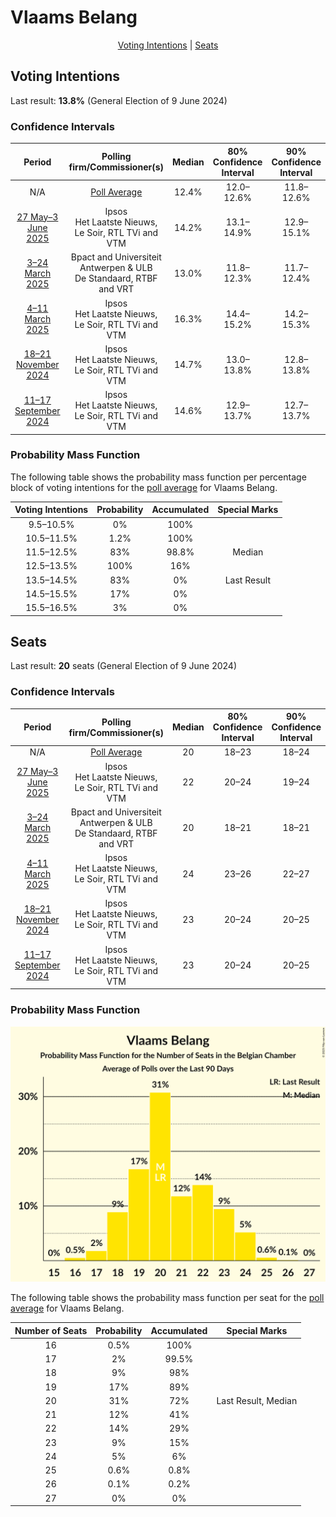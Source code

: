 # Vlaams Belang

<p align="center"><a href="#voting-intentions">Voting Intentions</a> | <a href="#seats">Seats</a></p>

## Voting Intentions

Last result: **13.8%** (General Election of 9 June 2024)

### Confidence Intervals

| Period     | Polling firm/Commissioner(s) | Median | 80% Confidence Interval | 90% Confidence Interval | 95% Confidence Interval | 99% Confidence Interval |
|:----------:|:----------------:|:-----------:|:-----------------------:|:-----------------------:|:-----------------------:|:-----------------------:|
| N/A | [Poll Average](average.html) | 12.4% | 12.0–12.6% | 11.8–12.6% | 11.7–12.6% | 11.4–12.6% |
| [27 May–3 June 2025](2025-06-03-Ipsos.html) | Ipsos <br> Het Laatste Nieuws, Le Soir, RTL TVi and VTM | 14.2% | 13.1–14.9% | 12.9–15.1% | 12.6–15.2% | 12.1–15.3% |
| [3–24 March 2025](2025-03-24-BpactandUniversiteitAntwerpenULB.html) | Bpact and Universiteit Antwerpen & ULB <br> De Standaard, RTBF and VRT | 13.0% | 11.8–12.3% | 11.7–12.4% | 11.6–12.4% | 11.3–12.4% |
| [4–11 March 2025](2025-03-11-Ipsos.html) | Ipsos <br> Het Laatste Nieuws, Le Soir, RTL TVi and VTM | 16.3% | 14.4–15.2% | 14.2–15.3% | 14.0–15.3% | 13.6–15.3% |
| [18–21 November 2024](2024-11-21-Ipsos.html) | Ipsos <br> Het Laatste Nieuws, Le Soir, RTL TVi and VTM | 14.7% | 13.0–13.8% | 12.8–13.8% | 12.6–13.8% | 12.2–13.8% |
| [11–17 September 2024](2024-09-17-Ipsos.html) | Ipsos <br> Het Laatste Nieuws, Le Soir, RTL TVi and VTM | 14.6% | 12.9–13.7% | 12.7–13.7% | 12.5–13.7% | 12.1–13.7% |

### Probability Mass Function

The following table shows the probability mass function per percentage block of voting intentions for the [poll average](average.html) for Vlaams Belang.

| Voting Intentions | Probability | Accumulated | Special Marks |
|:-----------------:|:-----------:|:-----------:|:-------------:|
| 9.5–10.5% | 0% | 100% |  |
| 10.5–11.5% | 1.2% | 100% |  |
| 11.5–12.5% | 83% | 98.8% | Median |
| 12.5–13.5% | 100% | 16% |  |
| 13.5–14.5% | 83% | 0% | Last Result |
| 14.5–15.5% | 17% | 0% |  |
| 15.5–16.5% | 3% | 0% |  |


## Seats

Last result: **20** seats (General Election of 9 June 2024)

### Confidence Intervals

| Period     | Polling firm/Commissioner(s) | Median | 80% Confidence Interval | 90% Confidence Interval | 95% Confidence Interval | 99% Confidence Interval |
|:----------:|:----------------:|:------:|:-----------------------:|:-----------------------:|:-----------------------:|:-----------------------:|
| N/A | [Poll Average](average.html) | 20 | 18–23 | 18–24 | 18–24 | 16–25 |
| [27 May–3 June 2025](2025-06-03-Ipsos.html) | Ipsos <br> Het Laatste Nieuws, Le Soir, RTL TVi and VTM | 22 | 20–24 | 19–24 | 19–24 | 17–25 |
| [3–24 March 2025](2025-03-24-BpactandUniversiteitAntwerpenULB.html) | Bpact and Universiteit Antwerpen & ULB <br> De Standaard, RTBF and VRT | 20 | 18–21 | 18–21 | 17–22 | 16–23 |
| [4–11 March 2025](2025-03-11-Ipsos.html) | Ipsos <br> Het Laatste Nieuws, Le Soir, RTL TVi and VTM | 24 | 23–26 | 22–27 | 22–28 | 21–29 |
| [18–21 November 2024](2024-11-21-Ipsos.html) | Ipsos <br> Het Laatste Nieuws, Le Soir, RTL TVi and VTM | 23 | 20–24 | 20–25 | 19–25 | 18–26 |
| [11–17 September 2024](2024-09-17-Ipsos.html) | Ipsos <br> Het Laatste Nieuws, Le Soir, RTL TVi and VTM | 23 | 20–24 | 20–25 | 19–25 | 18–26 |

### Probability Mass Function

![Graph with seats probability mass function not yet produced](average-seats-pmf-vlaamsbelang.png "Seats Probability Mass Function")

The following table shows the probability mass function per seat for the [poll average](average.html) for Vlaams Belang.

| Number of Seats | Probability | Accumulated | Special Marks |
|:---------------:|:-----------:|:-----------:|:-------------:|
| 16 | 0.5% | 100% |  |
| 17 | 2% | 99.5% |  |
| 18 | 9% | 98% |  |
| 19 | 17% | 89% |  |
| 20 | 31% | 72% | Last Result, Median |
| 21 | 12% | 41% |  |
| 22 | 14% | 29% |  |
| 23 | 9% | 15% |  |
| 24 | 5% | 6% |  |
| 25 | 0.6% | 0.8% |  |
| 26 | 0.1% | 0.2% |  |
| 27 | 0% | 0% |  |


